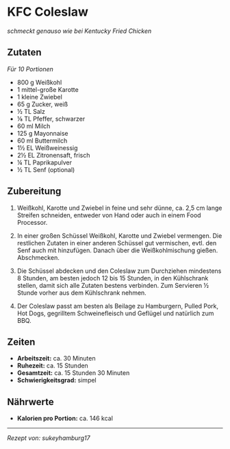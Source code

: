 # KFC Coleslaw

*schmeckt genauso wie bei Kentucky Fried Chicken*

## Zutaten
*Für 10 Portionen*

- 800 g Weißkohl
- 1 mittel-große Karotte
- 1 kleine Zwiebel
- 65 g Zucker, weiß
- ½ TL Salz
- ⅛ TL Pfeffer, schwarzer
- 60 ml Milch
- 125 g Mayonnaise
- 60 ml Buttermilch
- 1½ EL Weißweinessig
- 2½ EL Zitronensaft, frisch
- ¼ TL Paprikapulver
- ½ TL Senf (optional)

## Zubereitung

1. Weißkohl, Karotte und Zwiebel in feine und sehr dünne, ca. 2,5 cm lange Streifen schneiden, entweder von Hand oder auch in einem Food Processor.

2. In einer großen Schüssel Weißkohl, Karotte und Zwiebel vermengen. Die restlichen Zutaten in einer anderen Schüssel gut vermischen, evtl. den Senf auch mit hinzufügen. Danach über die Weißkohlmischung gießen. Abschmecken.

3. Die Schüssel abdecken und den Coleslaw zum Durchziehen mindestens 8 Stunden, am besten jedoch 12 bis 15 Stunden, in den Kühlschrank stellen, damit sich alle Zutaten bestens verbinden. Zum Servieren ½ Stunde vorher aus dem Kühlschrank nehmen.

4. Der Coleslaw passt am besten als Beilage zu Hamburgern, Pulled Pork, Hot Dogs, gegrilltem Schweinefleisch und Geflügel und natürlich zum BBQ.

## Zeiten
- **Arbeitszeit:** ca. 30 Minuten
- **Ruhezeit:** ca. 15 Stunden  
- **Gesamtzeit:** ca. 15 Stunden 30 Minuten
- **Schwierigkeitsgrad:** simpel

## Nährwerte
- **Kalorien pro Portion:** ca. 146 kcal

---
*Rezept von: sukeyhamburg17*
